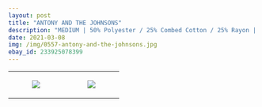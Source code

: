 ```yaml
---
layout: post
title: "ANTONY AND THE JOHNSONS"
description: "MEDIUM | 50% Polyester / 25% Combed Cotton / 25% Rayon | American Apparel"
date: 2021-03-08
img: /img/0557-antony-and-the-johnsons.jpg
ebay_id: 233925078399
---
```




<table style="width:100%;"><tr><td style="vertical-align:top;">
      <figure class="tmblr-full" data-orig-height="2048" data-orig-width="1365" data-orig-src="https://concertshirts.netlify.app/shirts/0557/0557-01.jpg"><img src="https://64.media.tumblr.com/1451a80bb5eecc8bcc4cfccf12acdbda/ff11061f62a9c307-ea/s540x810/b8e7ba13c67adb305f640b869d8231abba394908.jpg" data-orig-height="2048" data-orig-width="1365" data-orig-src="https://concertshirts.netlify.app/shirts/0557/0557-01.jpg"/></figure></td>
    <td style="vertical-align:top;">
      <figure class="tmblr-full" data-orig-height="2048" data-orig-width="1365" data-orig-src="https://concertshirts.netlify.app/shirts/0557/0557-02.jpg"><img src="https://64.media.tumblr.com/4c8c5d509badb78704ddbec346958381/ff11061f62a9c307-84/s540x810/365ce14896273d362f960ef0ad804577a4982639.jpg" data-orig-height="2048" data-orig-width="1365" data-orig-src="https://concertshirts.netlify.app/shirts/0557/0557-02.jpg"/></figure></td>
  </tr></table>
